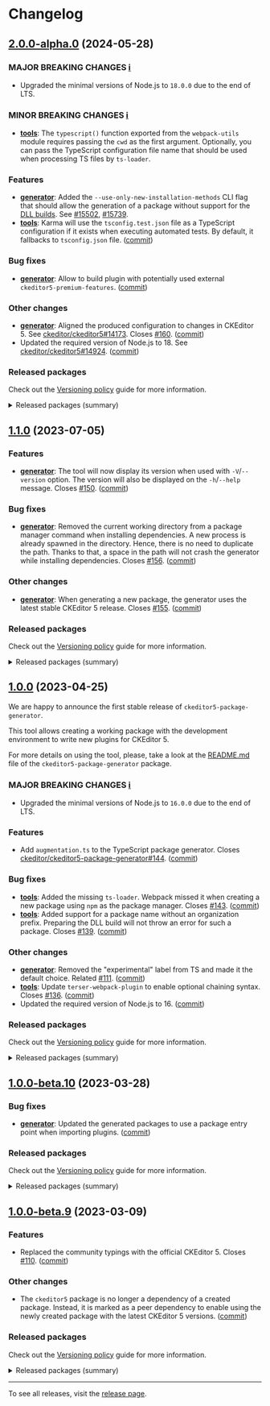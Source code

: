 Changelog
=========

## [2.0.0-alpha.0](https://github.com/ckeditor/ckeditor5-package-generator/compare/v1.1.0...v2.0.0-alpha.0) (2024-05-28)

### MAJOR BREAKING CHANGES [ℹ️](https://ckeditor.com/docs/ckeditor5/latest/framework/guides/support/versioning-policy.html#major-and-minor-breaking-changes)

* Upgraded the minimal versions of Node.js to `18.0.0` due to the end of LTS.

### MINOR BREAKING CHANGES [ℹ️](https://ckeditor.com/docs/ckeditor5/latest/framework/guides/support/versioning-policy.html#major-and-minor-breaking-changes)

* **[tools](https://www.npmjs.com/package/@ckeditor/ckeditor5-package-tools)**: The `typescript()` function exported from the `webpack-utils` module requires passing the `cwd` as the first argument. Optionally, you can pass the TypeScript configuration file name that should be used when processing TS files by `ts-loader`.

### Features

* **[generator](https://www.npmjs.com/package/ckeditor5-package-generator)**: Added the `--use-only-new-installation-methods` CLI flag that should allow the generation of a package without support for the [DLL builds](https://ckeditor.com/docs/ckeditor5/latest/installation/advanced/alternative-setups/dll-builds.html). See [#15502](https://github.com/ckeditor/ckeditor5/issues/15502), [#15739](https://github.com/ckeditor/ckeditor5/issues/15739).
* **[tools](https://www.npmjs.com/package/@ckeditor/ckeditor5-package-tools)**: Karma will use the `tsconfig.test.json` file as a TypeScript configuration if it exists when executing automated tests. By default, it fallbacks to `tsconfig.json` file. ([commit](https://github.com/ckeditor/ckeditor5-package-generator/commit/56207d846095a78e35bf2805c2c30823cb6cb9de))

### Bug fixes

* **[generator](https://www.npmjs.com/package/ckeditor5-package-generator)**: Allow to build plugin with potentially used external `ckeditor5-premium-features`. ([commit](https://github.com/ckeditor/ckeditor5-package-generator/commit/9af9807f49db31685a2864c419eea77af176dbcc))

### Other changes

* **[generator](https://www.npmjs.com/package/ckeditor5-package-generator)**: Aligned the produced configuration to changes in CKEditor 5. See [ckeditor/ckeditor5#14173](https://github.com/ckeditor/ckeditor5/issues/14173). Closes [#160](https://github.com/ckeditor/ckeditor5-package-generator/issues/160). ([commit](https://github.com/ckeditor/ckeditor5-package-generator/commit/56207d846095a78e35bf2805c2c30823cb6cb9de))
* Updated the required version of Node.js to 18. See [ckeditor/ckeditor5#14924](https://github.com/ckeditor/ckeditor5/issues/14924). ([commit](https://github.com/ckeditor/ckeditor5-package-generator/commit/6842056128d279a9fb3dc1cadccbba3ccc1bf0df))

### Released packages

Check out the [Versioning policy](https://ckeditor.com/docs/ckeditor5/latest/framework/guides/support/versioning-policy.html) guide for more information.

<details>
<summary>Released packages (summary)</summary>

Releases containing new features:

* [@ckeditor/ckeditor5-package-tools](https://www.npmjs.com/package/@ckeditor/ckeditor5-package-tools/v/2.0.0-alpha.0): v1.1.0 => v2.0.0-alpha.0
* [ckeditor5-package-generator](https://www.npmjs.com/package/ckeditor5-package-generator/v/2.0.0-alpha.0): v1.1.0 => v2.0.0-alpha.0
</details>


## [1.1.0](https://github.com/ckeditor/ckeditor5-package-generator/compare/v1.0.0...v1.1.0) (2023-07-05)

### Features

* **[generator](https://www.npmjs.com/package/ckeditor5-package-generator)**: The tool will now display its version when used with `-V`/`--version` option. The version will also be displayed on the `-h`/`--help` message. Closes [#150](https://github.com/ckeditor/ckeditor5-package-generator/issues/150). ([commit](https://github.com/ckeditor/ckeditor5-package-generator/commit/5e00ccbfadcd3b256fc12832fa19cc63745d04d7))

### Bug fixes

* **[generator](https://www.npmjs.com/package/ckeditor5-package-generator)**: Removed the current working directory from a package manager command when installing dependencies. A new process is already spawned in the directory. Hence, there is no need to duplicate the path. Thanks to that, a space in the path will not crash the generator while installing dependencies. Closes [#156](https://github.com/ckeditor/ckeditor5-package-generator/issues/156). ([commit](https://github.com/ckeditor/ckeditor5-package-generator/commit/35442f436ed746d91e8a3b3b0b32bd0d9762421f))

### Other changes

* **[generator](https://www.npmjs.com/package/ckeditor5-package-generator)**: When generating a new package, the generator uses the latest stable CKEditor 5 release. Closes [#155](https://github.com/ckeditor/ckeditor5-package-generator/issues/155). ([commit](https://github.com/ckeditor/ckeditor5-package-generator/commit/40a9b627fb6a02fc361381cd86f119a4e61cddf6))

### Released packages

Check out the [Versioning policy](https://ckeditor.com/docs/ckeditor5/latest/framework/guides/support/versioning-policy.html) guide for more information.

<details>
<summary>Released packages (summary)</summary>

Releases containing new features:

* [ckeditor5-package-generator](https://www.npmjs.com/package/ckeditor5-package-generator): v1.0.0 => v1.1.0

Other releases:

* [@ckeditor/ckeditor5-package-tools](https://www.npmjs.com/package/@ckeditor/ckeditor5-package-tools): v1.0.0 => v1.1.0
</details>


## [1.0.0](https://github.com/ckeditor/ckeditor5-package-generator/compare/v1.0.0-beta.10...v1.0.0) (2023-04-25)

We are happy to announce the first stable release of `ckeditor5-package-generator`.

This tool allows creating a working package with the development environment to write new plugins for CKEditor 5.

For more details on using the tool, please, take a look at the [README.md](https://github.com/ckeditor/ckeditor5-package-generator/blob/master/packages/ckeditor5-package-generator/README.md) file of the `ckeditor5-package-generator` package.

### MAJOR BREAKING CHANGES [ℹ️](https://ckeditor.com/docs/ckeditor5/latest/framework/guides/support/versioning-policy.html#major-and-minor-breaking-changes)

* Upgraded the minimal versions of Node.js to `16.0.0` due to the end of LTS.

### Features

* Add `augmentation.ts` to the TypeScript package generator. Closes [ckeditor/ckeditor5-package-generator#144](https://github.com/ckeditor/ckeditor5-package-generator/issues/144). ([commit](https://github.com/ckeditor/ckeditor5-package-generator/commit/f736d0882571ad38d196156d386020f484c9fd62))

### Bug fixes

* **[tools](https://www.npmjs.com/package/@ckeditor/ckeditor5-package-tools)**: Added the missing `ts-loader`. Webpack missed it when creating a new package using `npm` as the package manager. Closes [#143](https://github.com/ckeditor/ckeditor5-package-generator/issues/143). ([commit](https://github.com/ckeditor/ckeditor5-package-generator/commit/69bc170b21dc461ad1dd3e5b96be2943117ca49c))
* **[tools](https://www.npmjs.com/package/@ckeditor/ckeditor5-package-tools)**: Added support for a package name without an organization prefix. Preparing the DLL build will not throw an error for such a package. Closes [#139](https://github.com/ckeditor/ckeditor5-package-generator/issues/139). ([commit](https://github.com/ckeditor/ckeditor5-package-generator/commit/a820183289fa73c2bba14f98dbfe2ac1ee3a085e))

### Other changes

* **[generator](https://www.npmjs.com/package/ckeditor5-package-generator)**: Removed the "experimental" label from TS and made it the default choice. Related [#111](https://github.com/ckeditor/ckeditor5-package-generator/issues/111). ([commit](https://github.com/ckeditor/ckeditor5-package-generator/commit/5b82666eee376e8ed2b235b861de50bad512b82b))
* **[tools](https://www.npmjs.com/package/@ckeditor/ckeditor5-package-tools)**: Update `terser-webpack-plugin` to enable optional chaining syntax. Closes [#136](https://github.com/ckeditor/ckeditor5-package-generator/issues/136). ([commit](https://github.com/ckeditor/ckeditor5-package-generator/commit/fddaa523edbe7f4cba0b5fe6f6624940fe1a384c))
* Updated the required version of Node.js to 16. ([commit](https://github.com/ckeditor/ckeditor5-package-generator/commit/9872918528fdfe58ea6b4570c8a1ae55d7c48516))

### Released packages

Check out the [Versioning policy](https://ckeditor.com/docs/ckeditor5/latest/framework/guides/support/versioning-policy.html) guide for more information.

<details>
<summary>Released packages (summary)</summary>

Releases containing new features:

* [ckeditor5-package-generator](https://www.npmjs.com/package/ckeditor5-package-generator): v1.0.0-beta.10 => v1.0.0

Other releases:

* [@ckeditor/ckeditor5-package-tools](https://www.npmjs.com/package/@ckeditor/ckeditor5-package-tools): v1.0.0-beta.10 => v1.0.0
</details>


## [1.0.0-beta.10](https://github.com/ckeditor/ckeditor5-package-generator/compare/v1.0.0-beta.9...v1.0.0-beta.10) (2023-03-28)

### Bug fixes

* **[generator](https://www.npmjs.com/package/ckeditor5-package-generator)**: Updated the generated packages to use a package entry point when importing plugins. ([commit](https://github.com/ckeditor/ckeditor5-package-generator/commit/eb57f36747a6bec37ea278f2a397581e080b6dbd))

### Released packages

Check out the [Versioning policy](https://ckeditor.com/docs/ckeditor5/latest/framework/guides/support/versioning-policy.html) guide for more information.

<details>
<summary>Released packages (summary)</summary>

Other releases:

* [@ckeditor/ckeditor5-package-tools](https://www.npmjs.com/package/@ckeditor/ckeditor5-package-tools): v1.0.0-beta.9 => v1.0.0-beta.10
* [ckeditor5-package-generator](https://www.npmjs.com/package/ckeditor5-package-generator): v1.0.0-beta.9 => v1.0.0-beta.10
</details>


## [1.0.0-beta.9](https://github.com/ckeditor/ckeditor5-package-generator/compare/v1.0.0-beta.8...v1.0.0-beta.9) (2023-03-09)

### Features

* Replaced the community typings with the official CKEditor 5. Closes [#110](https://github.com/ckeditor/ckeditor5-package-generator/issues/110). ([commit](https://github.com/ckeditor/ckeditor5-package-generator/commit/f2f8264a6847ac6d0cb5f3aa7c77159134669c7d))

### Other changes

* The `ckeditor5` package is no longer a dependency of a created package. Instead, it is marked as a peer dependency to enable using the newly created package with the latest CKEditor 5 versions. ([commit](https://github.com/ckeditor/ckeditor5-package-generator/commit/f2f8264a6847ac6d0cb5f3aa7c77159134669c7d))

### Released packages

Check out the [Versioning policy](https://ckeditor.com/docs/ckeditor5/latest/framework/guides/support/versioning-policy.html) guide for more information.

<details>
<summary>Released packages (summary)</summary>

Releases containing new features:

* [ckeditor5-package-generator](https://www.npmjs.com/package/ckeditor5-package-generator): v1.0.0-beta.8 => v1.0.0-beta.9

Other releases:

* [@ckeditor/ckeditor5-package-tools](https://www.npmjs.com/package/@ckeditor/ckeditor5-package-tools): v1.0.0-beta.8 => v1.0.0-beta.9
</details>

---

To see all releases, visit the [release page](https://github.com/ckeditor/ckeditor5-package-generator/releases).

